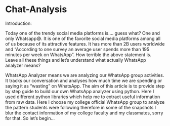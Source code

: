 # Chat-Analysis
Introduction:

Today one of the trendy social media platforms is…. guess what? One and only Whatsapp😅. It is one of the favorite social media platforms among all of us because of its attractive features. It has more than 2B users worldwide and “According to one survey an average user spends more than 195 minutes per week on WhatsApp”. How terrible the above statement is. Leave all these things and let’s understand what actually WhatsApp analyzer means?

WhatsApp Analyzer means we are analyzing our WhatsApp group activities. It tracks our conversation and analyses how much time we are spending or saying it as “wasting” on WhatsApp. The aim of this article is to provide step by step guide to build our own WhatsApp analyzer using python. Here I used different python libraries which help me to extract useful information from raw data. Here I choose my college official WhatsApp group to analyze the pattern students were following therefore in some of the snapshots I blur the contact information of my college faculty and my classmates, sorry for that. So let’s begin…
